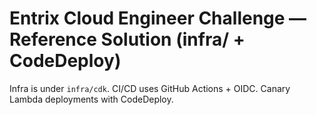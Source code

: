 # Entrix Cloud Engineer Challenge — Reference Solution (infra/ + CodeDeploy)
Infra is under `infra/cdk`. CI/CD uses GitHub Actions + OIDC. Canary Lambda deployments with CodeDeploy.